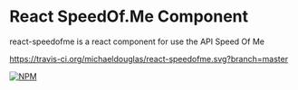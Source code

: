 # React SpeedOf.Me Component

react-speedofme is a react component for use the API Speed Of Me

https://travis-ci.org/michaeldouglas/react-speedofme.svg?branch=master

[![NPM](https://nodei.co/npm/react-speedofme.png)](https://nodei.co/npm/react-speedofme/)